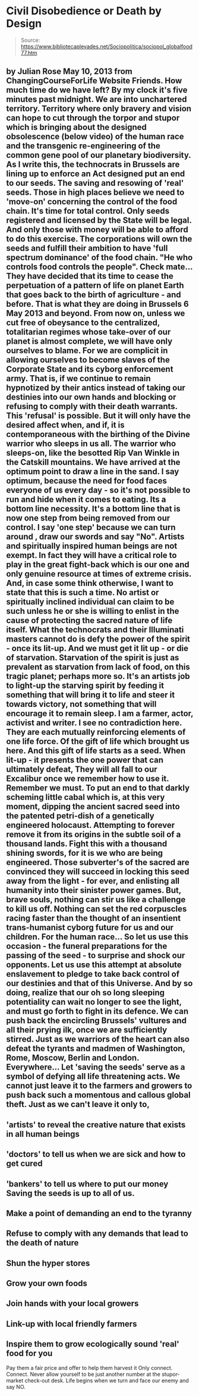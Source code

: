 # Civil Disobedience or Death by Design

> Source: https://www.bibliotecapleyades.net/Sociopolitica/sociopol_globalfood77.htm

by Julian Rose
May 10, 2013
from
ChangingCourseForLife Website
Friends. How much time do we have left?
By my clock it's five minutes past midnight.
We are into unchartered
territory. Territory where only bravery and vision can hope to cut through
the torpor and stupor which is bringing about the designed obsolescence
(below video) of
the human race and the
transgenic
re-engineering of the common gene pool of our planetary biodiversity.
As I write this, the technocrats in Brussels are lining up to enforce an Act
designed put an end to our seeds. The saving and resowing of 'real' seeds.
Those in high places believe we need to
'move-on' concerning
the control of the food chain. It's time
for total control. Only seeds registered and licensed by the State will be
legal. And only those with money will be able to afford to do this exercise.
The corporations will own the seeds and fulfill
their ambition to have 'full spectrum dominance' of the food chain.
"He who controls food controls the people".
Check mate...
They have decided that its time to cease the perpetuation of a pattern of
life on planet Earth that goes back to the birth of agriculture - and
before. That is what they are doing in Brussels 6 May 2013 and beyond.
From now on, unless we cut free of obeysance to
the centralized, totalitarian regimes whose take-over of our planet is
almost complete, we will have only ourselves to blame. For we are complicit
in allowing ourselves to become slaves of the Corporate State and its cyborg
enforcement army.
That is, if we continue to remain hypnotized by
their antics instead of taking our destinies into our own hands and blocking
or refusing to comply with their death warrants.
This 'refusal' is possible. But it will only
have the desired affect when, and if, it is contemporaneous with the
birthing of the Divine warrior who sleeps in us all. The warrior who
sleeps-on, like the besotted Rip Van Winkle in the Catskill mountains.
We have arrived at the optimum point to draw a line in the sand. I say
optimum, because the need for food faces everyone of us every day - so it's
not possible to run and hide when it comes to eating.
Its a bottom line necessity. It's a bottom line
that is now one step from being removed from our control. I say 'one step'
because we can turn around , draw our swords and say "No".
Artists and spiritually inspired human beings are not exempt. In fact they
will have a critical role to play in the great fight-back which is our one
and only genuine resource at times of extreme crisis. And, in case some
think otherwise, I want to state that this is such a time.
No artist or spiritually inclined individual can
claim to be such unless he or she is willing to enlist in the cause of
protecting the sacred nature of life itself.
What the technocrats and their Illuminati masters cannot do is defy the
power of the spirit - once its lit-up. And we must get it lit up - or die of
starvation.
Starvation of the spirit is just as prevalent as
starvation from lack of food, on this tragic planet; perhaps more so. It's
an artists job to light-up the starving spirit by feeding it something that
will bring it to life and steer it towards victory, not something that will
encourage it to remain sleep.
I am a farmer, actor, activist and writer. I see no contradiction here.
They are each mutually reinforcing elements of
one life force. Of the gift of life which brought us here. And this gift of
life starts as a seed.
When lit-up - it presents the one power that can
ultimately defeat,
They will all fall to our Excalibur once we
remember how to use it.
Remember we must. To put an end to that darkly scheming little cabal which
is, at this very moment, dipping the ancient sacred seed into the patented
petri-dish of a genetically engineered holocaust. Attempting to forever
remove it from its origins in the subtle soil of a thousand lands. Fight
this with a thousand shining swords, for it is we who are being engineered.
Those subverter's of the sacred are convinced they will succeed in locking
this seed away from the light - for ever, and enlisting all humanity into
their sinister power games.
But, brave souls, nothing can stir us like a
challenge to kill us off. Nothing can set the red corpuscles racing faster
than the thought of an insentient trans-humanist cyborg future for us and
our children. For the human race...
So let us use this occasion - the funeral
preparations for the passing of the seed - to surprise and shock our
opponents.
Let us use this attempt at absolute enslavement
to pledge to take back control of our destinies and that of this Universe.
And by so doing, realize that our oh so long sleeping potentiality can wait
no longer to see the light, and must go forth to fight in its defence.
We can push back the encircling Brussels' vultures and all their prying ilk,
once we are sufficiently stirred. Just as we warriors of the heart can also
defeat the tyrants and madmen of Washington, Rome, Moscow, Berlin and
London. Everywhere...
Let 'saving the seeds' serve as a symbol of defying all life threatening
acts.
We cannot just leave it to the farmers and
growers to push back such a momentous and callous global theft.
Just as we can't leave it only to,
-
'artists' to reveal the creative nature
that exists in all human beings
-
'doctors' to tell us when we are sick
and how to get cured
-
'bankers' to tell us where to put our
money
Saving the seeds is up to all of us.
-
Make a point of demanding an end to the
tyranny
-
Refuse to comply with any demands that
lead to the death of nature
-
Shun the hyper stores
-
Grow your own foods
-
Join hands with your local growers
-
Link-up with local friendly farmers
-
Inspire them to grow ecologically sound
'real' food for you
-
Pay them a fair price and offer to help
them harvest it
Only connect. Connect. Never allow yourself to
be just another number at the stupor-market check-out desk.
Life begins when we turn and face our enemy and
say NO.
